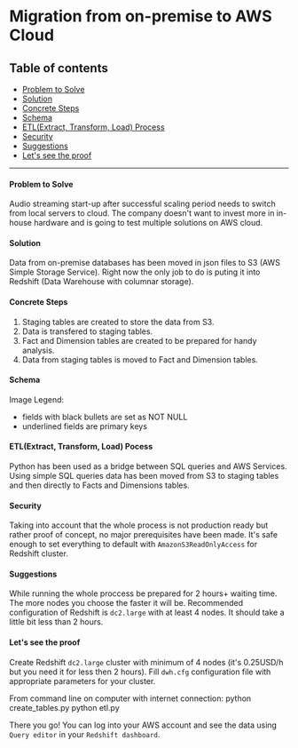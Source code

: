 # Migration from on-premise to AWS Cloud

## Table of contents
* [Problem to Solve](#Problem)
* [Solution](#Solution)
* [Concrete Steps](#Steps)
* [Schema](#Schema)
* [ETL(Extract, Transform, Load) Process](#ETL)
* [Security](#Security)
* [Suggestions](#Suggestions)
* [Let's see the proof](#Proof)
--------------------------------------------

#### Problem to Solve
Audio streaming start-up after successful scaling period needs to switch from local servers to cloud. The company doesn't want to invest more in in-house hardware and is going to test multiple solutions on AWS cloud. 

#### Solution
Data from on-premise databases has been moved in json files to S3 (AWS Simple Storage Service). Right now the only job to do is puting it into Redshift (Data Warehouse with columnar storage).

#### Concrete Steps
1. Staging tables are created to store the data from S3. 
2. Data is transfered to staging tables.
3. Fact and Dimension tables are created to be prepared for handy analysis.
4. Data from staging tables is moved to Fact and Dimension tables.

#### Schema
Image
Legend:
- fields with black bullets are set as NOT NULL
- underlined fields are primary keys

#### ETL(Extract, Transform, Load) Pocess
Python has been used as a bridge between SQL queries and AWS Services. Using simple SQL queries data has been moved from S3 to staging tables and then directly to Facts and Dimensions tables.

#### Security
Taking into account that the whole process is not production ready but rather proof of concept, no major prerequisites have been made. It's safe enough to set everything to default with `AmazonS3ReadOnlyAccess` for Redshift cluster. 

#### Suggestions
While running the whole proccess be prepared for 2 hours+ waiting time. The more nodes you choose the faster it will be. Recommended configuration of Redshift is `dc2.large` with at least 4 nodes. It should take a little bit less than 2 hours. 

#### Let's see the proof
Create Redshift `dc2.large` cluster with minimum of 4 nodes (it's 0.25USD/h but you need it for less then 2 hours). Fill `dwh.cfg` configuration file with appropriate parameters for your cluster.

From command line on computer with internet connection:
    python create_tables.py
    python etl.py
    
There you go! You can log into your AWS account and see the data using `Query editor` in your `Redshift dashboard`.